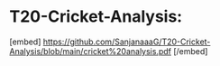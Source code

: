 # T20-Cricket-Analysis:
[embed] https://github.com/SanjanaaaG/T20-Cricket-Analysis/blob/main/cricket%20analysis.pdf [/embed]
